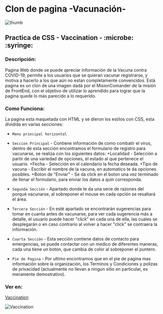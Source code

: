 # Clon de pagina -Vacunación-

![thumb](https://user-images.githubusercontent.com/114209842/207771811-8aec578a-761b-4758-9769-81dbcd2500e8.png )

<h2>Practica de CSS  - Vaccination - :microbe: :syringe: </h2>

<h3>Descripción:</h3>

Pagina Web donde se puede apreciar información de la Vacuna contra COVID-19, permite a los usuarios que se quieran vacunar registrarse, y motiva a hacerlo a los que aún no estan completamente convencidos.
Está pagina es un clon de una imagen dadá por el MisionComander de la misión de FrontEnd, con el objetivo de utilizar lo aprendido para lograr que la pagina quede lo más parecido a lo requerido.

<h3>Como Funciona:</h3>

La pagina esta maquetada con HTML y se dieron los estilos con CSS, esta dividida en varias secciones:

* `Menu principal horizontal`
* `Seccion Principal` - Contiene información de como combatir el virus, dentro de esta sección encontramos el formulario de registro para vacunarse, se realiza con los siguientes datos:
  +Localidad - Selección a partir de una variedad de opciones, el estado al que pertenece el usuario.
  +Fecha - Selección en el calendario la fecha deseada.
  +Tipo de vacuna - Escribir el nombre de la vacuna, en automatico te da opciones posibles. 
  +Boton de "Enviar" - Se da click en el boton una vez terminado de llenar el formulario, para enviar los datos a quin corresponda.
  
* `Segunda Sección` - Apartado donde te da una serie de razones del porqué vacunarse, al sobreponer el mouse en cada opción se resaltará el área.
* `Tercera Sección` - En esté apartado se encontrarán sugerencias para tomar en cuanta antes de vacunarse, para ver cada sugerencia más a detalle, el usuario puede hacer "click" en cada una de ella, las cuales se desplegarán o en caso contrario al volver a hacer "click"  se contraera la información. 
* `Cuarta Sección` - Esta sección contiene datos de contacto para emergencias, se puede contactar con un medico de diferentes maneras, cada una tiene un boton, que cambia de color al sobreponer el puntero. 
* `Pie de Pagina` - Por ultimo encontramos que en el pie de pagina mas información sobre la organización, los Terminos y Condiciones y polizas de privacidad (actualmente no llevan a ningun sitio en particular, es meramente demostrativo).

<h3>Ver en:</h3>

[Vaccination](https://jess1tc.github.io/Vaccination_Practica_CSS/ )

![Vaccination](https://user-images.githubusercontent.com/114209842/208007315-7fcd9151-1cda-4174-8744-ddaa7c460cc7.png )





